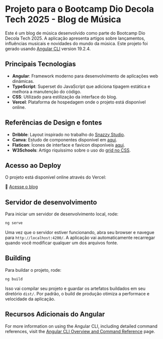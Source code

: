 # Projeto para o Bootcamp Dio Decola Tech 2025 - Blog de Música
Este é um blog de música desenvolvido como parte do Bootcamp Dio Decola Tech 2025. A aplicação apresenta artigos sobre lançamentos, influências musicais e novidades do mundo da música. Este projeto foi gerado usando [Angular CLI](https://github.com/angular/angular-cli) version 19.2.4.

## Principais Tecnologias
- **Angular**: Framework moderno para desenvolvimento de aplicações web dinâmicas.
- **TypeScript**: Superset do JavaScript que adiciona tipagem estática e melhora a manutenção do código.
- **CSS**: Utilizado para estilização da interface do blog.
- **Vercel**: Plataforma de hospedagem onde o projeto está disponível online.

## Referências de Design e fontes
- **Dribble**: Layout inspirado no trabalho do [Snazzy Studio](https://dribbble.com/shots/20649882-Blog-Website-Concept-Homepage).
- **Canva**: Estudo de componentes disponível em [aqui](https://www.canva.com/design/DAGix6P0WlQ/U6eqgcH8sTYrv7heitvPVg/edit?utm_content=DAGix6P0WlQ&utm_campaign=designshare&utm_medium=link2&utm_source=sharebutton).
- **Flaticon**: Ícones de interface e favicon disponíveis [aqui](https://www.flaticon.com/).
- **W3Schools**: Artigo riquíssimo sobre o uso do [grid no CSS](https://www.w3schools.com/css/css_grid_container.asp).

## Acesso ao Deploy

O projeto está disponível online através do Vercel:

🔗 [Acesse o blog](https://snazzyblog.vercel.app/)

## Servidor de desenvolvimento

Para iniciar um servidor de desenvolvimento local, rode:

```bash
ng serve
```

Uma vez que o servidor estiver funcionando, abra seu browser e navegue para `http://localhost:4200/`. A aplicação vai automaticamente recarregar quando você modificar qualquer um dos arquivos fonte.

## Building

Para buildar o projeto, rode:

```bash
ng build
```

Isso vai compilar seu projeto e guardar os artefatos buildados em seu diretório `dist/`. Por padrão, o build de produção otimiza a performace e velocidade da aplicação.

## Recursos Adicionais do Angular

For more information on using the Angular CLI, including detailed command references, visit the [Angular CLI Overview and Command Reference](https://angular.dev/tools/cli) page.
